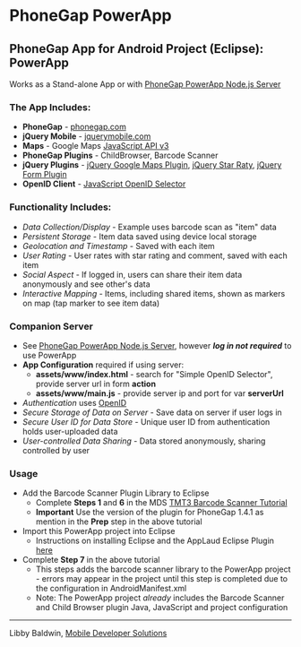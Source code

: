 # PhoneGap PowerApp

## PhoneGap App for Android Project (Eclipse): PowerApp
Works as a Stand-alone App or with [PhoneGap PowerApp Node.js Server](https://github.com/libbybaldwin/phonegap-powerapp-nodejs)

### The App Includes:

* **PhoneGap** - [phonegap.com](phonegap.com)
* **jQuery Mobile** - [jquerymobile.com](jquerymobile.com)
* **Maps** - Google Maps [JavaScript API v3](https://developers.google.com/maps/documentation/javascript/reference)
* **PhoneGap Plugins** - ChildBrowser, Barcode Scanner
* **jQuery Plugins** - [jQuery Google Maps Plugin](http://code.google.com/p/jquery-ui-map/),
[jQuery Star Raty](http://wbotelhos.com/raty/), [jQuery Form Plugin](http://jquery.malsup.com/form/)
* **OpenID Client** - [JavaScript OpenID Selector](http://code.google.com/p/openid-selector/)

### Functionality Includes:

* *Data Collection/Display* - Example uses barcode scan as "item" data
* *Persistent Storage* - Item data saved using device local storage
* *Geolocation and Timestamp* - Saved with each item
* *User Rating* - User rates with star rating and comment, saved with each item
* *Social Aspect* - If logged in, users can share their item data anonymously and see other's data
* *Interactive Mapping* - Items, including shared items, shown as markers on map (tap marker to see item data)

### Companion Server

* See [PhoneGap PowerApp Node.js Server](https://github.com/libbybaldwin/phonegap-powerapp-nodejs), however *__log in not required__* to use PowerApp 
* **App Configuration** required if using server:
  * **assets/www/index.html** - search for "Simple OpenID Selector", provide server url in form **action**
  * **assets/www/main.js** - provide server ip and port for var **serverUrl**
* *Authentication* uses [OpenID](http://openid.net/)
* *Secure Storage of Data on Server* - Save data on server if user logs in
* *Secure User ID for Data Store* - Unique user ID from authentication holds user-uploaded data
* *User-controlled Data Sharing* - Data stored anonymously, sharing controlled by user

### Usage

* Add the Barcode Scanner Plugin Library to Eclipse
  * Complete **Steps 1** and **6** in the MDS [TMT3 Barcode Scanner Tutorial](http://www.mobiledevelopersolutions.com/home/start/twominutetutorials/tmt3)
  * **Important** Use the version of the plugin for PhoneGap 1.4.1 as mention in the **Prep** step in the above tutorial
* Import this PowerApp project into Eclipse
  * Instructions on installing Eclipse and the AppLaud Eclipse Plugin [here](http://www.mobiledevelopersolutions.com/home/start)
* Complete **Step 7** in the above tutorial
  * This steps adds the barcode scanner library to the PowerApp project - errors may appear in the project until this step is completed due to the configuration in AndroidManifest.xml
  * Note: The PowerApp project *already* includes the Barcode Scanner and Child Browser plugin Java, JavaScript and project configuration

------

Libby Baldwin, [Mobile Developer Solutions](http://www.mobiledevelopersolutions.com)

